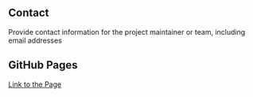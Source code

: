 ## Contact

Provide contact information for the project maintainer or team, including email addresses

## GitHub Pages

[Link to the Page](https://skyfz.github.io/Greystone)


